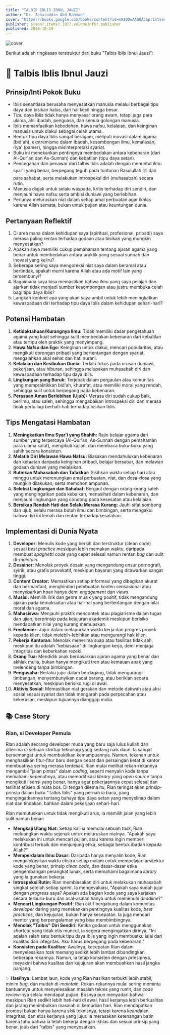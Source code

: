 ```yaml
---
title: "TALBIS IBLIS IBNUL JAUZI"
author: "Dr. Zaharuddin Abd Rahman"
cover: "https://books.google.com/books/content?id=m910DwAAQBAJ&printsec=frontcover&img=1&zoom=1&edge=curl&source=gbs_api"
publisher: $json?.items?.[0]?.volumeInfo?.publisher
published: 2018-10-19
---
```


![cover](https://books.google.com/books/content?id=m910DwAAQBAJ&printsec=frontcover&img=1&zoom=1&edge=curl&source=gbs_api)

Berikut adalah ringkasan terstruktur dari buku "Talbis Iblis Ibnul Jauzi":

# 📖 Talbis Iblis Ibnul Jauzi

## Prinsip/Inti Pokok Buku
-   Iblis senantiasa berusaha menyesatkan manusia melalui berbagai tipu daya dan bisikan halus, dari hal kecil hingga besar.
-   Tipu daya Iblis tidak hanya menyasar orang awam, tetapi juga para ulama, ahli ibadah, penguasa, dan semua golongan manusia.
-   Iblis memanfaatkan kebodohan, hawa nafsu, kelalaian, dan keinginan manusia untuk diakui sebagai celah utama.
-   Bentuk tipu daya Iblis sangat beragam, meliputi inovasi dalam agama (bid'ah), ekstremisme dalam ibadah, kesombongan ilmu, kemalasan, riya' (pamer), hingga misinterpretasi syariat.
-   Buku ini menekankan pentingnya membedakan antara kebenaran (dari Al-Qur'an dan As-Sunnah) dan kebatilan (tipu daya setan).
-   Pencegahan dan penawar dari talbis Iblis adalah dengan menuntut ilmu syar'i yang benar, berpegang teguh pada tuntunan Rasulullah ﷺ dan para sahabat, serta melakukan introspeksi diri (muhasabah) secara rutin.
-   Manusia diajak untuk selalu waspada, kritis terhadap diri sendiri, dan menjauhi hawa nafsu serta ambisi duniawi yang berlebihan.
-   Perlunya meluruskan niat dalam setiap amal perbuatan agar ikhlas karena Allah semata, bukan untuk pujian atau keuntungan dunia.

## Pertanyaan Reflektif
1.  Di area mana dalam kehidupan saya (spiritual, profesional, pribadi) saya merasa paling rentan terhadap godaan atau bisikan yang mungkin menyesatkan?
2.  Apakah saya memiliki cukup pemahaman tentang ajaran agama yang benar untuk membedakan antara praktik yang sesuai sunnah dan inovasi yang keliru?
3.  Seberapa sering saya mengoreksi niat saya dalam beramal atau bertindak, apakah murni karena Allah atau ada motif lain yang tersembunyi?
4.  Bagaimana saya bisa memastikan bahwa ilmu yang saya pelajari dan ajarkan tidak menjadi sumber kesombongan atau justru membuka celah bagi tipu daya Iblis?
5.  Langkah konkret apa yang akan saya ambil untuk lebih meningkatkan kewaspadaan diri terhadap tipu daya Iblis dalam kehidupan sehari-hari?

## Potensi Hambatan
1.  **Ketidaktahuan/Kurangnya Ilmu:** Tidak memiliki dasar pengetahuan agama yang kuat sehingga sulit membedakan kebenaran dari kebatilan atau tertipu oleh praktik yang menyimpang.
2.  **Hawa Nafsu dan Ego:** Keinginan untuk diakui, mencari popularitas, atau mengikuti dorongan pribadi yang bertentangan dengan syariat, mengalahkan akal sehat dan hati nurani.
3.  **Kelalaian dan Kesibukan Dunia:** Terlalu fokus pada urusan duniawi, pekerjaan, atau hiburan, sehingga melupakan muhasabah diri dan kewaspadaan terhadap tipu daya Iblis.
4.  **Lingkungan yang Buruk:** Terjebak dalam pergaulan atau komunitas yang mempraktikkan bid'ah, khurafat, atau memiliki moral yang rendah, sehingga sulit untuk berpegang pada kebenaran.
5.  **Perasaan Aman Berlebihan (Ujub):** Merasa diri sudah cukup baik, berilmu, atau saleh, sehingga mengabaikan introspeksi diri dan merasa tidak perlu lagi berhati-hati terhadap bisikan Iblis.

## Tips Mengatasi Hambatan
1.  **Meningkatkan Ilmu Syar'i yang Shahih:** Rajin belajar agama dari sumber yang terpercaya (Al-Qur'an, As-Sunnah dengan pemahaman para ulama salaf), mengikuti kajian, dan membaca buku-buku yang sahih secara konsisten.
2.  **Melatih Diri Melawan Hawa Nafsu:** Biasakan mendahulukan kebenaran dan ketaatan daripada keinginan pribadi, belajar bersabar, dan melawan godaan duniawi yang melalaikan.
3.  **Rutinkan Muhasabah dan Tafakkur:** Sisihkan waktu setiap hari atau minggu untuk merenungkan amal perbuatan, niat, dan dosa-dosa yang mungkin dilakukan, serta memohon ampunan.
4.  **Seleksi Lingkungan dan Sahabat:** Bergaul dengan orang-orang saleh yang mengingatkan pada kebaikan, menasihati dalam kebenaran, dan menjauhi lingkungan yang condong pada kesesatan atau kelalaian.
5.  **Bersikap Rendah Hati dan Selalu Merasa Kurang:** Jauhi sifat sombong dan ujub, selalu merasa butuh ilmu dan bimbingan, serta mengakui bahwa diri ini lemah dan rentan terhadap kesalahan.

## Implementasi di Dunia Nyata
1.  **Developer:** Menulis kode yang bersih dan terstruktur (clean code) sesuai *best practice* meskipun lebih memakan waktu, daripada membuat *spaghetti code* yang cepat selesai namun rentan *bug* dan sulit di-*maintain*.
2.  **Desainer:** Menolak proyek desain yang mengandung unsur pornografi, syirik, atau grafis provokatif, meskipun bayaran yang ditawarkan sangat tinggi.
3.  **Content Creator:** Memastikan setiap informasi yang dibagikan akurat dan bermanfaat, menghindari pembuatan konten sensasional atau menyebarkan hoax hanya demi *engagement* dan *views*.
4.  **Musisi:** Memilih lirik dan genre musik yang positif, tidak mengandung ajakan pada kemaksiatan atau hal-hal yang bertentangan dengan nilai moral dan agama.
5.  **Mahasiswa:** Menjauhi praktik mencontek atau plagiarisme dalam tugas dan ujian, berprinsip pada kejujuran akademik meskipun berisiko mendapatkan nilai yang kurang memuaskan.
6.  **Freelancer:** Jujur dalam melaporkan waktu kerja dan progres proyek kepada klien, tidak melebih-lebihkan atau mengurangi hak klien.
7.  **Pekerja Kantoran:** Menolak menerima suap atau fasilitas tidak sah, meskipun itu adalah "kebiasaan" di lingkungan kerja, demi menjaga integritas dan keberkahan rezeki.
8.  **Orang Tua:** Mendidik anak berdasarkan ajaran agama yang benar dan akhlak mulia, bukan hanya mengikuti tren atau kemauan anak yang melenceng tanpa bimbingan.
9.  **Pengusaha:** Berlaku jujur dalam berdagang, tidak mengurangi timbangan, menyembunyikan cacat barang, atau beriklan secara menyesatkan, meskipun berisiko rugi di awal.
10. **Aktivis Sosial:** Memastikan niat gerakan dan metode dakwah atau aksi sosial sesuai syariat dan tidak mengarah pada perpecahan atau kekerasan, meskipun tujuannya dianggap mulia.

## 📚 Case Story

### Rian, si Developer Pemula

Rian adalah seorang developer muda yang baru saja lulus kuliah dan diterima di sebuah *startup* teknologi yang sedang naik daun. Ia sangat bersemangat untuk membuktikan kemampuannya. Namun, tekanan untuk menghasilkan fitur-fitur baru dengan cepat dan persaingan ketat di kantor membuatnya sering merasa terdesak. Rian mulai melihat rekan-rekannya mengambil "jalan pintas" dalam *coding*, seperti menyalin kode tanpa memahami sepenuhnya, atau memodifikasi *library* yang *open source* tanpa mengikuti lisensi yang benar, hanya agar pekerjaannya cepat selesai dan terlihat efisien di mata bos. Di tengah dilema itu, Rian teringat akan prinsip-prinsip dalam buku "Talbis Iblis" yang pernah ia baca, yang mengingatkannya tentang bahaya tipu daya setan yang menyelinap dalam niat dan tindakan, bahkan dalam pekerjaan sehari-hari.

Rian memutuskan untuk tidak mengikuti arus, ia memilih jalan yang lebih sulit namun benar:

-   **Mengkaji Ulang Niat:** Setiap kali ia memulai sebuah *task*, Rian meluangkan waktu sejenak untuk meluruskan niatnya. "Apakah saya melakukan ini untuk mencari pujian, atau karena ingin memberi kontribusi terbaik dan menjunjung etika, sebagai bentuk ibadah kepada Allah?"
-   **Memperdalam Ilmu Dasar:** Daripada hanya menyalin kode, Rian mengalokasikan waktu ekstra setiap malam untuk mempelajari arsitektur kode yang benar, prinsip *clean code*, dan dasar-dasar etika pengembangan perangkat lunak, serta memahami bagaimana *library* yang ia gunakan bekerja.
-   **Introspeksi Rutin:** Rian membiasakan diri untuk melakukan muhasabah singkat setelah setiap *sprint*. Ia mengevaluasi, "Apakah saya sudah jujur dengan *progress* saya? Apakah ada bagian kode yang saya kerjakan secara terburu-buru dan asal-asalan hanya untuk memenuhi *deadline*?"
-   **Mencari Lingkungan Positif:** Rian aktif bergabung dalam komunitas *developer* daring yang menekankan pentingnya kualitas kode, *best practices*, dan kejujuran, bukan hanya kecepatan. Ia juga mencari mentor yang berpengalaman yang bisa membimbingnya.
-   **Menolak "Talbis" Diri Sendiri:** Ketika godaan untuk menggunakan *shortcut* yang tidak etis muncul, ia segera mengingatkan dirinya, "Ini adalah salah satu bentuk tipu daya Iblis yang ingin membuatku lalai dari kualitas dan integritas. Aku harus berpegang pada kebenaran."
-   **Konsisten pada Kualitas:** Awalnya, kecepatan Rian dalam menyelesaikan *task* memang sedikit lebih lambat dibandingkan beberapa rekannya. Namun, ia tetap konsisten dengan prinsipnya, meyakini bahwa kualitas dan kejujuran akan membuahkan hasil jangka panjang.

✨ **Hasilnya:** Lambat laun, kode yang Rian hasilkan terbukti lebih stabil, minim *bug*, dan mudah di-*maintain*. Rekan-rekannya mulai sering meminta bantuannya untuk menyelesaikan masalah teknis yang rumit, dan *code review*-nya selalu mendapat pujian. Bosnya pun menyadari bahwa meskipun Rian sedikit lebih hati-hati di awal, hasil kerjanya lebih berkualitas dan jarang menimbulkan masalah di kemudian hari. Rian mendapatkan promosi bukan hanya karena *skill* teknisnya, tetapi karena keandalan, integritas, dan etos kerjanya yang jujur. Ia merasakan ketenangan batin karena tahu bahwa ia telah bekerja dengan ikhlas dan sesuai prinsip yang benar, jauh dari "talbis" yang menyesatkan.
